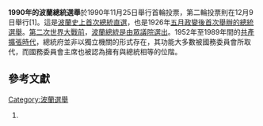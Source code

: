**1990年的波蘭總統選舉**於1990年11月25日舉行首輪投票，第二輪投票則在12月9日舉行\[1\]。這是[波蘭史上首次總統直選](https://zh.wikipedia.org/wiki/波蘭 "wikilink")，也是1926年[五月政變後首次舉辦的總統選舉](../Page/五月政變.md "wikilink")。[第二次世界大戰前](https://zh.wikipedia.org/wiki/第二次世界大戰 "wikilink")，[波蘭總統是由](../Page/波兰总统列表.md "wikilink")[眾議院選出](../Page/众议院_\(波兰\).md "wikilink")。1952年至1989年間的[共產擴張時代](../Page/波兰人民共和国.md "wikilink")，總統府並非以獨立機關的形式存在，其功能大多數被國務委員會所取代，而國務委員會主席也被認為擁有與總統相等的位階。

## 參考文獻

[Category:波蘭選舉](https://zh.wikipedia.org/wiki/Category:波蘭選舉 "wikilink")

1.
